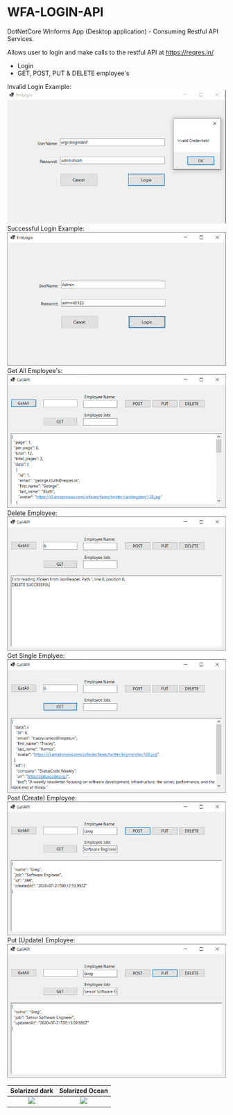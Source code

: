 # WFA-LOGIN-API
DotNetCore Winforms App (Desktop application) - Consuming Restful API Services. 

Allows user to login and make calls to the restful API at https://reqres.in/

- Login
- GET, POST, PUT & DELETE employee's

Invalid Login Example:![](invalidUser.png)
Successful Login Example:![](login.png)
Get All Employee's:![](getall.png)
Delete Employee:![](delete.png)
Get Single Emplyee:![](get1.png)
Post (Create) Employee:![](postjsondata.png)
Put (Update) Employee:![](put.png)


Solarized dark             |  Solarized Ocean
:-------------------------:|:-------------------------:
![](https://...Dark.png)  |  ![](https://...Ocean.png)
